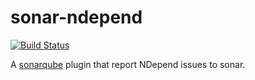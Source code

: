 sonar-ndepend
================

[![Build Status](https://travis-ci.org/criteo/sonar-ndepend.svg?branch=master)](https://travis-ci.org/criteo/sonar-ndepend)

A [sonarqube](http://www.sonarqube.org/) plugin that report NDepend issues
to sonar.
